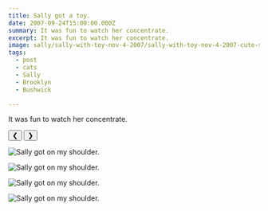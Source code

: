 ```yaml
---
title: Sally got a toy.
date: 2007-09-24T15:00:00.000Z
summary: It was fun to watch her concentrate.
excerpt: It was fun to watch her concentrate.
image: sally/sally-with-toy-nov-4-2007/sally-with-toy-nov-4-2007-cute-sitter.jpg
tags:
  - post 
  - cats 
  - Sally
  - Brooklyn
  - Bushwick

---
```


It was fun to watch her concentrate.

<div id="viewport">
    <button id="buttonPrevious">&#10094;</button>
    <button id="buttonNext">&#10095;</button>

![Sally got on my shoulder.](/static/img/sally/sally-with-toy-nov-4-2007/sally-with-toy-nov-4-2007-alert.jpg "Sally got on my shoulder.")

![Sally got on my shoulder.](/static/img/sally/sally-with-toy-nov-4-2007/sally-with-toy-nov-4-2007-cute-sitter.jpg "Sally got on my shoulder.")

![Sally got on my shoulder.](/static/img/sally/sally-with-toy-nov-4-2007/sally-with-toy-nov-4-2007-smart.jpg "Sally got on my shoulder.")

![Sally got on my shoulder.](/static/img/sally/sally-with-toy-nov-4-2007/sally-with-toy-nov-4-2007-on-watch.jpg "Sally got on my shoulder.")



</div>
<div id="caption"></div>